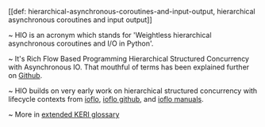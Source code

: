 [[def: hierarchical-asynchronous-coroutines-and-input-output, hierarchical asynchronous coroutines and input output]]

~ HIO is an acronym which stands for 'Weightless hierarchical asynchronous coroutines and I/O in Python'.

~ It's Rich Flow Based Programming Hierarchical Structured Concurrency with Asynchronous IO. That mouthful of terms has been explained further on [Github](https://github.com/ioflo/hio).

~ HIO builds on very early work on hierarchical structured concurrency with lifecycle contexts from [ioflo](https://ioflo.com/), [ioflo github](https://github.com/ioflo/ioflo), and [ioflo manuals](https://github.com/ioflo/ioflo_manuals).

~ More in <a href="https://weboftrust.github.io/WOT-terms/docs/glossary/hierarchical-asynchronous-coroutines-and-input-output">extended KERI glossary</a>
